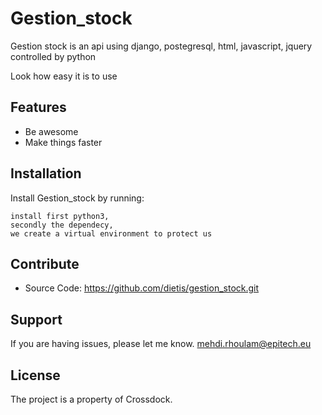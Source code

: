 # Gestion_stock

Gestion stock is an api using django, postegresql,
html, javascript, jquery controlled by python

Look how easy it is to use

Features
--------

- Be awesome
- Make things faster

Installation
------------

Install Gestion_stock by running:

    install first python3,
    secondly the dependecy,
    we create a virtual environment to protect us
    

Contribute
----------
- Source Code: https://github.com/dietis/gestion_stock.git

Support
-------

If you are having issues, please let me know.
mehdi.rhoulam@epitech.eu

License
-------

The project is a property of Crossdock.
